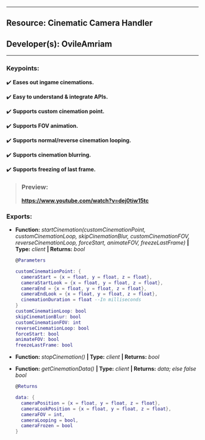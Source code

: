 ***
## Resource: Cinematic Camera Handler
## Developer(s): OvileAmriam
***

### Keypoints:
  :heavy_check_mark: **Eases out ingame cinemations.**

  :heavy_check_mark: **Easy to understand & integrate APIs.**

  :heavy_check_mark: **Supports custom cinemation point.**

  :heavy_check_mark: **Supports FOV animation.**

  :heavy_check_mark: **Supports normal/reverse cinemation looping.**

  :heavy_check_mark: **Supports cinemation blurring.**

  :heavy_check_mark: **Supports freezing of last frame.**

> ### Preview:
  > **https://www.youtube.com/watch?v=dej0tiw15tc**

### Exports:
  - **Function:** _startCinemation(customCinemationPoint, customCinemationLoop, skipCinemationBlur, customCinemationFOV, reverseCinemationLoop, forceStart, animateFOV, freezeLastFrame)_ **| Type:** _client_ **| Returns:** _bool_
      ```lua
      @Parameters

      customCinemationPoint: {
        cameraStart = {x = float, y = float, z = float},
        cameraStartLook = {x = float, y = float, z = float},
        cameraEnd = {x = float, y = float, z = float},
        cameraEndLook = {x = float, y = float, z = float},
        cinemationDuration = float --In milliseconds
      }
      customCinemationLoop: bool
      skipCinemationBlur: bool
      customCinemationFOV: int
      reverseCinemationLoop: bool
      forceStart: bool
      animateFOV: bool
      freezeLastFrame: bool
      ```

  - **Function:** _stopCinemation()_ **| Type:** _client_ **| Returns:** _bool_
  
  - **Function:** _getCinemationData()_ **| Type:** _client_ **| Returns:** _data; else false bool_
      ```lua
      @Returns

      data: {
        cameraPosition = {x = float, y = float, z = float},
        cameraLookPosition = {x = float, y = float, z = float},
        cameraFOV = int,
        cameraLooping = bool,
        cameraFrozen = bool
      }
      ```

